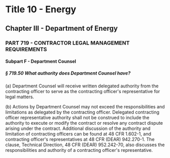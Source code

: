 
# Title 10 - Energy
## Chapter III - Department of Energy
### PART 719 - CONTRACTOR LEGAL MANAGEMENT REQUIREMENTS
#### Subpart F - Department Counsel
##### § 719.50 What authority does Department Counsel have?

(a) Department Counsel will receive written delegated authority from the contracting officer to serve as the contracting officer's representative for legal matters.

(b) Actions by Department Counsel may not exceed the responsibilities and limitations as delegated by the contracting officer. Delegated contracting officer representative authority shall not be construed to include the authority to execute or modify the contract or resolve any contract dispute arising under the contract. Additional discussion of the authority and limitation of contracting officers can be found at 48 CFR 1.602-1, and contracting officer's representatives at 48 CFR (DEAR) 942.270-1. The clause, Technical Direction, 48 CFR (DEAR) 952.242-70, also discusses the responsibilities and authority of a contracting officer's representative.
